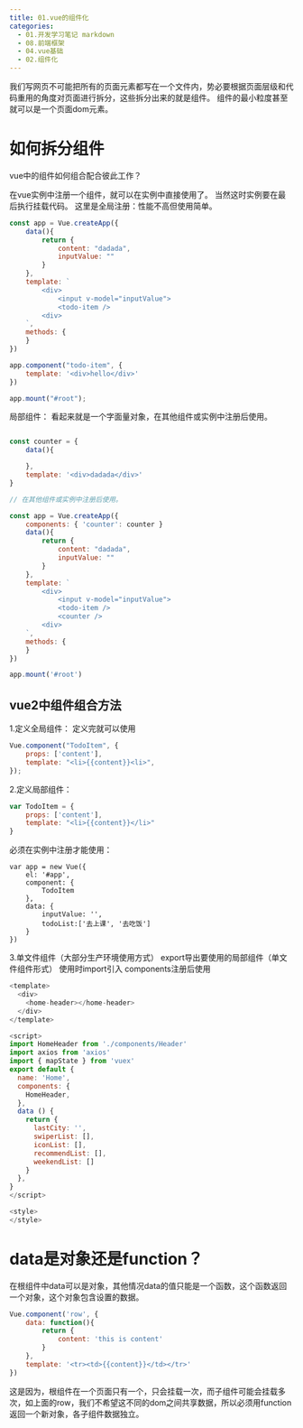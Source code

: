 ```yaml
---
title: 01.vue的组件化
categories:
  - 01.开发学习笔记 markdown
  - 08.前端框架
  - 04.vue基础
  - 02.组件化
---
```


我们写网页不可能把所有的页面元素都写在一个文件内，势必要根据页面层级和代码重用的角度对页面进行拆分，这些拆分出来的就是组件。
组件的最小粒度甚至就可以是一个页面dom元素。

# 如何拆分组件
vue中的组件如何组合配合彼此工作？

在vue实例中注册一个组件，就可以在实例中直接使用了。
当然这时实例要在最后执行挂载代码。
这里是全局注册：性能不高但使用简单。
```js
const app = Vue.createApp({
    data(){
        return {
            content: "dadada",
            inputValue: ""
        }
    },
    template: `
        <div>
            <input v-model="inputValue">
            <todo-item />
        <div>
    `,
    methods: {
    }
})

app.component("todo-item", {
    template: '<div>hello</div>'
})

app.mount("#root");
```

局部组件：
看起来就是一个字面量对象，在其他组件或实例中注册后使用。

```js

const counter = {
    data(){

    },
    template: '<div>dadada</div>'
}

// 在其他组件或实例中注册后使用。

const app = Vue.createApp({
    components: { 'counter': counter }
    data(){
        return {
            content: "dadada",
            inputValue: ""
        }
    },
    template: `
        <div>
            <input v-model="inputValue">
            <todo-item />
            <counter />
        <div>
    `,
    methods: {
    }
})

app.mount('#root')
```


## vue2中组件组合方法

1.定义全局组件：
定义完就可以使用
```js
Vue.component("TodoItem", {
    props: ['content'],
    template: "<li>{{content}}<li>",
});
```

2.定义局部组件：
```js
var TodoItem = {
    props: ['content'],
    template: "<li>{{content}}</li>"
}
```
必须在实例中注册才能使用：

```
var app = new Vue({
    el: '#app',
    component: {
        TodoItem
    },
    data: {
        inputValue: '',
        todoList:['去上课', '去吃饭']
    }
})
```

3.单文件组件（大部分生产环境使用方式）
export导出要使用的局部组件（单文件组件形式）
使用时import引入 components注册后使用

```js
<template>
  <div>
    <home-header></home-header>
  </div>
</template>

<script>
import HomeHeader from './components/Header'
import axios from 'axios'
import { mapState } from 'vuex'
export default {
  name: 'Home',
  components: {
    HomeHeader,
  },
  data () {
    return {
      lastCity: '',
      swiperList: [],
      iconList: [],
      recommendList: [],
      weekendList: []
    }
  },
}
</script>

<style> 
</style>
```

# data是对象还是function？

在根组件中data可以是对象，其他情况data的值只能是一个函数，这个函数返回一个对象，这个对象包含设置的数据。

```jsx
Vue.component('row', {
	data: function(){
        return {
            content: 'this is content'
        }
    },
    template: '<tr><td>{{content}}</td></tr>'
})
```

这是因为，根组件在一个页面只有一个，只会挂载一次，而子组件可能会挂载多次，如上面的row，我们不希望这不同的dom之间共享数据，所以必须用function返回一个新对象，各子组件数据独立。